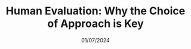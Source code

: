 ---
title: "Human Evaluation: Why the Choice of Approach is Key"
collection: talks
type: "Invited talk"
permalink: /talks/01/07/2024-computational-linguistics-hothouse
venue: "Computational Linguistics in the Hothouse"
date: 01/07/2024
location: "Utrecht, the Netherlands"
--- 